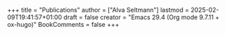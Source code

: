 +++
title = "Publications"
author = ["Alva Seltmann"]
lastmod = 2025-02-09T19:41:57+01:00
draft = false
creator = "Emacs 29.4 (Org mode 9.7.11 + ox-hugo)"
BookComments = false
+++

<script src="https://bibbase.org/show?bib=https%3A%2F%2Fbibbase.org%2Fzotero-mypublications%2Fapolea&jsonp=1"></script>
